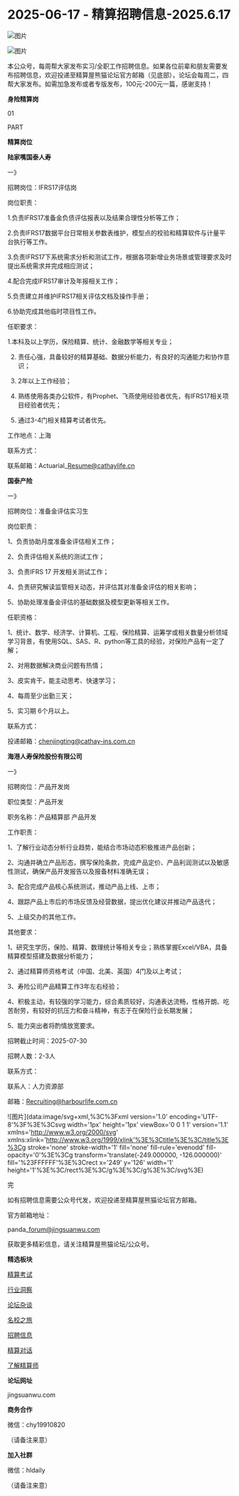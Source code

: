 # 2025-06-17 - 精算招聘信息-2025.6.17

![图片](https://mmbiz.qpic.cn/mmbiz_jpg/PVTr5cqOmdsiaicIRGthO3IhpdkibrFUWVU1xAtP9ZY24c0vAhCVJo55thjfrfia19NvibyVvich2UW9I8vGCty5LxNw/640?wx_fmt=jpeg&tp=webp&wxfrom=5&wx_lazy=1)

![图片](https://mmbiz.qpic.cn/mmbiz_png/7QRTvkK2qC63c02mKcsfAaJ8sNcicTvg22UkHHibvKiasFS9FS6E4FeV0Dibe7as7h4tm8p7EfNfI06adlGbL2icYjw/640?wx_fmt=png&tp=webp&wxfrom=5&wx_lazy=1)

本公众号，每周帮大家发布实习/全职工作招聘信息。如果各位前辈和朋友需要发布招聘信息，欢迎投递至精算屋熊猫论坛官方邮箱（见底部），论坛会每周二，四帮大家发布。如需加急发布或者专版发布，100元-200元一篇，感谢支持！

**身险精算岗**

01

PART

**精算岗位**

****陆家嘴国泰人寿****

一》

招聘岗位：IFRS17评估岗

岗位职责：

1.负责IFRS17准备金负债评估报表以及结果合理性分析等工作；

2.负责IFRS17数据平台日常相关参数表维护，模型点的校验和精算软件与计量平台执行等工作。

3.负责IFRS17下系统需求分析和测试工作，根据各项新增业务场景或管理要求及时提出系统需求并完成相应测试；

4.配合完成IFRS17审计及年报相关工作；

5.负责建立并维护IFRS17相关评估文档及操作手册；

6.协助完成其他临时项目性工作。

任职要求：

1.本科及以上学历，保险精算、统计、金融数学等相关专业；

2. 责任心强，具备较好的精算基础、数据分析能力，有良好的沟通能力和协作意识；

3. 2年以上工作经验；

4. 熟练使用各类办公软件，有Prophet、飞燕使用经验者优先，有IFRS17相关项目经验者优先；

5. 通过3-4门相关精算考试者优先。

工作地点：上海

联系方式：

联系邮箱：Actuarial\_Resume@cathaylife.cn

**国泰产险**

一》

招聘岗位：准备金评估实习生

岗位职责：

1、负责协助月度准备金评估相关工作；

2、负责评估相关系统的测试工作；

3、负责IFRS 17 开发相关测试工作；

4、负责研究解读监管相关动态，并评估其对准备金评估的相关影响；

5、协助处理准备金评估的基础数据及模型更新等相关工作。

任职资格：

1、统计、数学、经济学、计算机、工程、保险精算、运筹学或相关数量分析领域学习背景，有使用SQL、SAS、R、python等工具的经验，对保险产品有一定了解；

2、对用数据解决商业问题有热情；

3、皮实肯干，能主动思考、快速学习；

4、每周至少出勤三天；

5、实习期 6个月以上。

联系方式：

投递邮箱：chenjingting@cathay-ins.com.cn

**海港人寿保险股份有限公司**

一》

招聘岗位：产品开发岗

职位类型：产品开发

职务名称：产品精算部 产品开发

工作职责：

1、了解行业动态分析行业趋势，能结合市场动态积极推进产品创新；

2、沟通并确立产品形态，撰写保险条款，完成产品定价、产品利润测试以及敏感性测试，确保产品开发报告以及报备材料准确无误；

3、配合完成产品核心系统测试，推动产品上线、上市；

4、跟踪产品上市后的市场反馈及经营数据，提出优化建议并推动产品迭代；

5、上级交办的其他工作。

其他要求：

1、研究生学历，保险、精算、数理统计等相关专业；熟练掌握Excel/VBA，具备精算模型搭建及数据分析能力；

2、通过精算师资格考试（中国、北美、英国）4门及以上考试；

3、寿险公司产品精算工作3年左右经验；

4、积极主动，有较强的学习能力，综合素质较好，沟通表达流畅，性格开朗、吃苦耐劳，有较好的抗压力和奋斗精神，有志于在保险行业长期发展；

5、能力突出者将酌情放宽要求。

招聘截止时间：2025-07-30

招聘人数：2-3人

联系方式：

联系人：人力资源部

邮箱：Recruiting@harbourlife.com.cn

![图片](data:image/svg+xml,%3C%3Fxml version='1.0' encoding='UTF-8'%3F%3E%3Csvg width='1px' height='1px' viewBox='0 0 1 1' version='1.1' xmlns='http://www.w3.org/2000/svg' xmlns:xlink='http://www.w3.org/1999/xlink'%3E%3Ctitle%3E%3C/title%3E%3Cg stroke='none' stroke-width='1' fill='none' fill-rule='evenodd' fill-opacity='0'%3E%3Cg transform='translate(-249.000000, -126.000000)' fill='%23FFFFFF'%3E%3Crect x='249' y='126' width='1' height='1'%3E%3C/rect%3E%3C/g%3E%3C/g%3E%3C/svg%3E)

完

如有招聘信息需要公众号代发，欢迎投递至精算屋熊猫论坛官方邮箱。

官方邮箱地址：

panda\_forum@jingsuanwu.com

获取更多精彩信息，请关注精算屋熊猫论坛/公众号。

**精选板块**

[精算考试](https://mp.weixin.qq.com/mp/appmsgalbum?__biz=Mzg5NzkwMTMzMA==&action=getalbum&album_id=2804960172988448769#wechat_redirect)

[行业洞察](https://mp.weixin.qq.com/mp/appmsgalbum?__biz=Mzg5NzkwMTMzMA==&action=getalbum&album_id=2804965799378829313#wechat_redirect)

[论坛杂谈](https://mp.weixin.qq.com/mp/appmsgalbum?__biz=Mzg5NzkwMTMzMA==&action=getalbum&album_id=2804979947286315009#wechat_redirect)

[名校之旅](https://mp.weixin.qq.com/mp/appmsgalbum?__biz=Mzg5NzkwMTMzMA==&action=getalbum&album_id=2804975288236654595#wechat_redirect)

[招聘信息](https://mp.weixin.qq.com/mp/appmsgalbum?__biz=Mzg5NzkwMTMzMA==&action=getalbum&album_id=2809916434738069507#wechat_redirect)

[精算对话](https://mp.weixin.qq.com/mp/appmsgalbum?__biz=Mzg5NzkwMTMzMA==&action=getalbum&album_id=3028246288796221446#wechat_redirect)

[了解精算师](https://mp.weixin.qq.com/mp/appmsgalbum?__biz=Mzg5NzkwMTMzMA==&action=getalbum&album_id=2804971247444180995#wechat_redirect)

**论坛网址**

jingsuanwu.com

**商务合作**

微信：chy19910820

（请备注来意）

**加入社群**

微信：hldaily

（请备注来意）